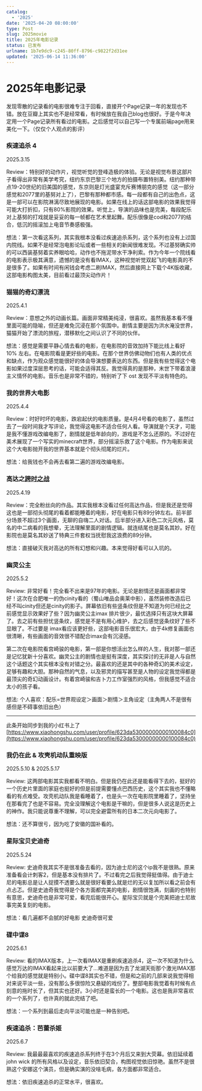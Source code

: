 ```yaml
---
catalog:
  - '2025'
date: '2025-04-20 08:00:00'
type: Post
slug: 2025movie
title: 2025年电影记录
status: 已发布
urlname: 1b7e9dc9-c245-80ff-8796-c9822f2d31ee
updated: '2025-06-14 11:36:00'
---
```


# 2025年电影记录


发现零散的记录看的电影很难专注于回看，直接开个Page记录一年的发现也不错。放在豆瓣上其实也不是经常看，有时候放在我自己blog也很好。于是今年决定用一个Page记录所有看过的电影。之后感觉可以自己写一个专属前端page用来美化一下。（仅仅个人观点的影评）


### 疾速追杀 4


2025.3.15


Review：特别好的动作片，视觉听觉的登峰造极的体验。无论是视觉布景这部片子看得出非常有美学考究，纽约东京巴黎三个地方的拍摄布置特别美。纽约那种带点19-20世纪的旧美国的感觉，东京则是灯光盛宴充斥赛博朋克的感觉（这一部分感觉和2077里的基努对上了），巴黎有那种都市感。每一段都有自己的出色点，这是一部可以在影院淋漓尽致地展现的电影。如果在线上的话这部电影的效果我觉得可能大打折扣，只有80%影院的效果。听觉上，导演的品味也是完美，每段配乐对上基努的打戏就是妥妥的每一帧都在艺术里起舞。配乐很像是cod和2077的结合，低沉的摇滚加上电音节奏感极强。


想法：第一次看这系列，其实我根本没看过疾速追杀系列，这个系列也没有上过国内院线。如果不是经常泡电影论坛或者一些相关的新闻很难发现。不过基努确实帅的可以西装基努着实养眼哈哈，动作也不拖泥带水干净利索。作为今年一个院线看的电影表示极其满意，遗憾的是没有看IMAX，这种视觉听觉双起飞的电影真的不是很多了。如果有时间有闲钱会考虑二刷IMAX，然后直接网上下载个4K版收藏，这部电影构图太美，目前看过最顶尖动作片！


### 猫猫的奇幻漂流


2025.4.1


Review：意想之外的动画长篇。画面非常精美纯浸，很喜欢。虽然我基本看不懂里面可能的隐喻，但还是难免沉浸在那个氛围中。剧情主要是因为洪水淹没世界，猫猫开始了漂流的旅程，潜移默化之间认识了不同的伙伴。


想法：感觉是需要平静心情去看的电影，在电影院的音效加持下能比线上看好 10% 左右。在电影院看是更好些的电影。在那个世界仿佛动物们也有人类的优点和缺点，作为观众感觉能很好的体会导演想要表达的东西。但是我有些觉得这个电影如果过度深层思考的话，可能会适得其反。我觉得真的是那种，末世下带着浪漫主义情怀的电影。音乐也是非常不错的，特别听了下 ost 发现不平淡有特色的。


### 我的世界大电影


2025.4.4


Review：时好时坏的电影，跌宕起伏的电影质量。是4月4号看的电影了，虽然过去了一段时间我才写评论，我觉得这电影不适合任何人看。导演就是个天才，可能是我不懂游戏改编电影了，剧情就是低年龄向的，游戏是不怎么还原的。不过好在美术展现了一个写实的minecraft世界，部分摇滚乐救了这个电影。作为电影来说这个大电影抛开我的世界基本就是个彻头彻尾的烂片。


想法：给我钱也不会再去看第二遍的游戏改编电影。


### 高达之[跨时之战](https://www.douban.com/doubanapp/dispatch?uri=%2Fmovie%2F37143373)


2025.4.19


Review：完全粉丝向的作品。其实我根本没看过任何高达作品，但是我还是觉得这也是一部彻头彻尾的看着都能睡着的电影，好在电影只有89分钟左右。前半部分场景不超过3个画面，无聊的自嗨二人对话。后半部分进入彩色二次元风格，莫名的中二病看的我想晕，无法理解里面的剧情逻辑。就连结尾也是莫名其妙。好在影院也是莫名其妙送了特典三件套权当抚慰我这浪费的89分钟。


想法：直接破灭我对高达的所有幻想和兴趣。本来觉得好看可以入坑的。


### 幽灵公主


2025.5.2


Review: 非常好看！完全看不出来是97年的电影。无论是剧情还是画面都非常好！这次在合肥唯一的伪cinity看的（蜀山唯品会奥莱中影），虽然装修改造后已经不叫cinity但还是cinity的影子。屏幕依旧有些竖条纹但是不知道为何已经比之前感觉显示效果好了些？因为幽灵公主imax 排片很少，最优选择只有这块大屏幕了。去之前有些担忧竖条纹，感觉是不是有用心维护，去之后感觉竖条纹好了些不显眼了。不过要是 imax看应该更好些，这部电影音乐很宏大，由于4k修复画面也很清晰，有些画面的音效很不错配合imax会有沉浸感。



第二次在电影院看宫崎骏的电影，第一部是你想活出怎么样的人生，我对那一部还是记忆犹新十分喜欢。幽灵公主的剧情也是挺有深度，其实探讨的无非是人与自然这个话题这个其实根本没有对错之分。最喜欢的还是其中的各种奇幻的美术设定，足够有趣和大胆。那种自然的气息，以及邪灵的描写甚至是人物的设定我觉得都是最顶尖的奇幻动画设计。有着宫崎骏和吉卜力工作室强烈的风格，但我感觉不适合太小的孩子看。



想法: 个人喜欢：配乐=世界观设定＞画面＞剧情＞主角设定（主角两人不是很有感但是不碍事依旧出色）


---


此条开始同步到我的小红书上了[https://www.xiaohongshu.com/user/profile/623da53000000000100084c0](https://www.xiaohongshu.com/user/profile/623da53000000000100084c0)


### 我仍在此 & 攻壳机动队重映版


2025.5.10 & 2025.5.17


Review:  这两部电影其实我都看不明白。但是我仍在此还是能看得下去的，挺好的一个历史片里面的家庭也挺好的但是前提需要懂点巴西历史，这个其实我也不懂略看的有点难受。攻壳机动队我是看睡着了，也是头一次在电影院里睡着了，坚持坐在那看完了也是不容易。完全没理解这个电影是干嘛的，但是很多人说这是历史上的神作。我只能说尊重不理解，可以完全避雷所有的日本二次元向电影了。


想法：还不算很亏，因为吃了安徽的国补看的。


### 星际宝贝史迪奇


2025.5.24


Review: 史迪奇我其实不是很准备去看的，因为迪士尼的这个ip我不是很熟。原来准备看会计刺客2，但是基本没有排片了。不过看完之后我觉得挺值得。由于迪士尼的电影总是让人捉摸不透要么就是很好看要么就是烂的无以复加所以看之前会有点忐忑。但是史迪奇我觉得是个各方面都完美的电影，剧情很饱满，刻画的也特别有意思，史迪奇也是非常可爱，看完后能很开心。星际宝贝就是个完美把迪士尼故事完美复刻的电影。


想法：看几遍都不会腻的好电影 史迪奇很可爱


### 碟中谍8


2025.6.1


Review: 看的IMAX版本，上一次看IMAX是重刷疾速追杀4，这一次不知道为什么感觉万达的IMAX看起来比以前要大了…难道是因为去了龙湖天街那个激光IMAX那个给我的感觉就是特别小。碟中谍8其实也不错，但是和之前的几部来说我觉得相对来说平淡一些，没有那么多很惊险又悬疑的戏份了。整部电影我觉着有时候有点刻意的拖时长了，但其实也还好。3小时还是蛮长的一个电影。这也是我非常喜欢的一个系列了，也许真的就此完结了吧。


想法：一个系列到最后走向平淡可能也是一种告别吧。


### 疾速追杀：芭蕾杀姬


2025.6.7


Review: 我最最最喜欢的疾速追杀系列终于在3个月后又来到大荧幕。依旧延续着 john wick 的所有风格以及设定，音乐依旧契合，构图视觉依旧惊艳。虽然不是很熟这个安娜这个演员，但是确实演的没啥毛病，各方面都非常适合。


想法：依旧疾速追杀的正常水平，很喜欢。

